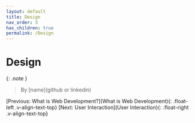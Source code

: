 ```yaml
---
layout: default
title: Design
nav_order: 3
has_children: true
permalink: /Design
---
```

# Design
{: .note }
> By [name](github or linkedin)

[Previous: What is Web Development?](What is Web Development){: .float-left .v-align-text-top}
[Next: User Interaction](User Interaction){: .float-right .v-align-text-top}
